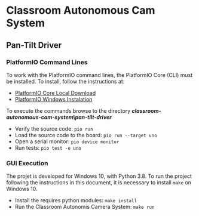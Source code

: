 # Classroom Autonomous Cam System

## Pan-Tilt Driver

### PlatformIO Command Lines

To work with the PlatformIO command lines, the PlatformIO Core (CLI) must be installed. To install, follow the instructions at:

- [PlatformIO Core Local Download](https://docs.platformio.org/en/latest//core/installation.html#local-download-mac-linux-windows)
- [PlatformIO Windows Instalation](https://docs.platformio.org/en/latest//core/installation.html#windows)

To execute the commands browse to the directory ***classroom-autonomous-cam-system\pan-tilt-driver***

- Verify the source code: ```pio run```
- Load the source code to the board: ```pio run --target uno```
- Open a serial monitor: ```pio device monitor```
- Run tests: ```pio test -e uno```

### GUI Execution

The projet is developed for Windows 10, with Python 3.8.
To run the project following the instructions in this document, it is necessary to install ```make``` on Windows 10.

- Install the requires python modules: ```make install```
- Run the Classroom Autonomis Camera System: ```make run```
